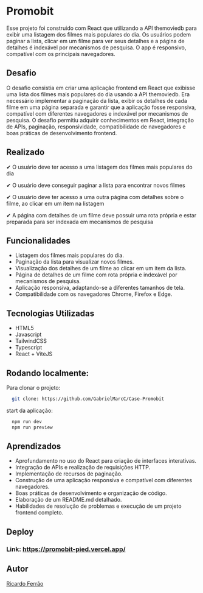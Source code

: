 
# Promobit

Esse projeto foi construido com React que utilizando a API themoviedb para exibir uma listagem dos filmes mais populares do dia. Os usuários podem paginar a lista, clicar em um filme para ver seus detalhes e a página de detalhes é indexável por mecanismos de pesquisa. O app é responsivo, compatível com os principais navegadores.





## Desafio

O desafio consistia em criar uma aplicação frontend em React que exibisse uma lista dos filmes mais populares do dia usando a API themoviedb. Era necessário implementar a paginação da lista, exibir os detalhes de cada filme em uma página separada e garantir que a aplicação fosse responsiva, compatível com diferentes navegadores e indexável por mecanismos de pesquisa. O desafio permitiu adquirir conhecimentos em React, integração de APIs, paginação, responsividade, compatibilidade de navegadores e boas práticas de desenvolvimento frontend.

## Realizado

&#10004;  O usuário deve ter acesso a uma listagem dos filmes mais populares do dia

&#10004; O usuário deve conseguir paginar a lista para encontrar novos filmes

&#10004; O usuário deve ter acesso a uma outra página com detalhes sobre o filme, ao clicar em um item na listagem

&#10004; A página com detalhes de um filme deve possuir uma rota própria e estar preparada para ser indexada em mecanismos de pesquisa
## Funcionalidades

- Listagem dos filmes mais populares do dia.
- Paginação da lista para visualizar novos filmes.
- Visualização dos detalhes de um filme ao clicar em um item da lista.
- Página de detalhes de um filme com rota própria e indexável por mecanismos de pesquisa.
- Aplicação responsiva, adaptando-se a diferentes tamanhos de tela.
- Compatibilidade com os navegadores Chrome, Firefox e Edge.

## Tecnologias Utilizadas

- HTML5
- Javascript
- TailwindCSS
- Typescript
- React + ViteJS
## Rodando localmente:

Para clonar o projeto:

```bash
  git clone: https://github.com/GabrielMarcC/Case-Promobit
```

start da aplicação:

```bash
  npm run dev
  npm run preview
```


## Aprendizados


- Aprofundamento no uso do React para criação de interfaces interativas.
- Integração de APIs e realização de requisições HTTP.
- Implementação de recursos de paginação.
- Construção de uma aplicação responsiva e compatível com diferentes navegadores.
- Boas práticas de desenvolvimento e organização de código.
- Elaboração de um README.md detalhado.
- Habilidades de resolução de problemas e execução de um projeto frontend completo.
## Deploy


### Link: https://promobit-pied.vercel.app/

## Autor

[Ricardo Ferrão](https://github.com/Rvferrao)

